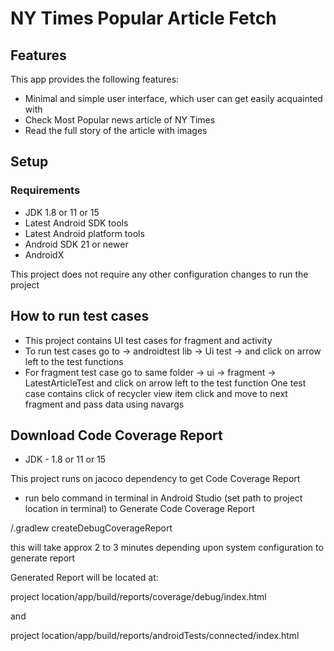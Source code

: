 # NY Times Popular Article Fetch

## Features

This app provides the following features:

- Minimal and simple user interface, which user can get easily acquainted with
- Check Most Popular news article of NY Times
- Read the full story of the article with images

## Setup

### Requirements

- JDK 1.8 or 11 or 15
- Latest Android SDK tools
- Latest Android platform tools
- Android SDK 21 or newer
- AndroidX

This project does not require any other configuration changes to run the project

## How to run test cases

- This project contains UI test cases for fragment and activity
- To run test cases go to -> androidtest lib -> Ui test -> and click on arrow left to the test functions
- For fragment test case go to same folder -> ui -> fragment -> LatestArticleTest and click on arrow left to the test function
One test case contains click of recycler view item click and move to next fragment and pass data using navargs


## Download Code Coverage Report

- JDK - 1.8 or 11 or 15

This project runs on jacoco dependency to get Code Coverage Report

- run belo command in terminal in Android Studio (set path to project location in terminal) to Generate Code Coverage Report
 
/.gradlew createDebugCoverageReport
  
this will take approx 2 to 3 minutes depending upon system configuration to generate report

Generated Report will be located at:

project location/app/build/reports/coverage/debug/index.html

and

project location/app/build/reports/androidTests/connected/index.html

  